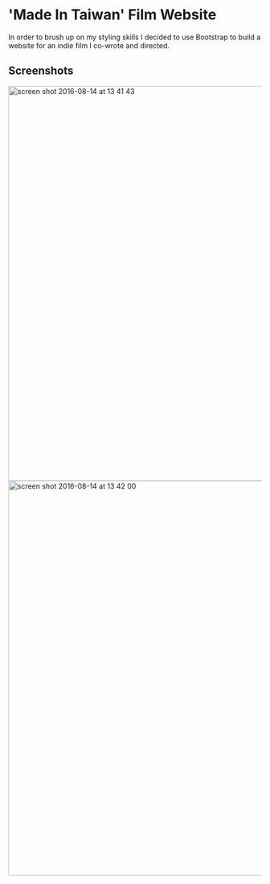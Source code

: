 # 'Made In Taiwan' Film Website

In order to brush up on my styling skills I decided to use Bootstrap to build a website for an indie film I co-wrote and directed.

## Screenshots

<img width="786" alt="screen shot 2016-08-14 at 13 41 43" src="https://cloud.githubusercontent.com/assets/18581870/17649156/55d018ac-6225-11e6-8ab2-e7b663436738.png">

<img width="786" alt="screen shot 2016-08-14 at 13 42 00" src="https://cloud.githubusercontent.com/assets/18581870/17649165/7a3a2854-6225-11e6-8945-5a31df06eadf.png">
